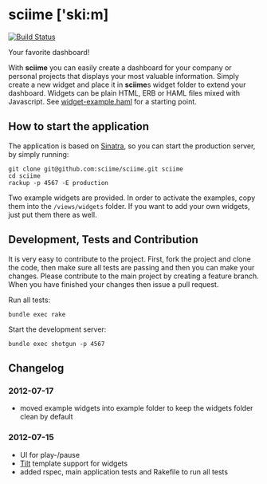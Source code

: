 # sciime ['ski:m]

[![Build Status](https://secure.travis-ci.org/sciime/sciime.png)](http://travis-ci.org/sciime/sciime)


Your favorite dashboard!

With **sciime** you can easily create a dashboard for your company or personal projects that displays your most valuable information. Simply create a new widget and place it in **sciime**s widget folder to extend your dashboard. Widgets can be plain HTML, ERB or HAML files mixed with Javascript. See [widget-example.haml][example] for a starting point.

[example]: https://github.com/sciime/sciime/blob/master/views/examples/widget-example.haml "Sciime Example Widget"

## How to start the application

The application is based on [Sinatra](https://github.com/sinatra/sinatra), so you can start the production server, by simply running:

    git clone git@github.com:sciime/sciime.git sciime
    cd sciime
    rackup -p 4567 -E production

Two example widgets are provided. In order to activate the examples, copy them into the `/views/widgets` folder. If you want to add your own widgets, just put them there as well.

## Development, Tests and Contribution

It is very easy to contribute to the project. First, fork the project and clone the code, then make sure all tests are passing and then you can make your changes. Please contribute to the main project by creating a feature branch. When you have finished your changes then issue a pull request.

Run all tests:

    bundle exec rake

Start the development server:

    bundle exec shotgun -p 4567

## Changelog

### 2012-07-17

* moved example widgets into example folder to keep the widgets folder clean by default

### 2012-07-15

* UI for play-/pause
* [Tilt](https://github.com/rtomayko/tilt) template support for widgets
* added rspec, main application tests and Rakefile to run all tests
